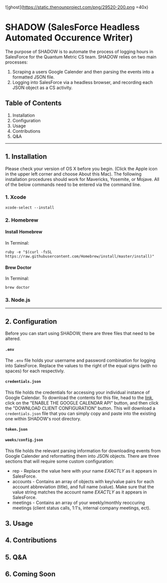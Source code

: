 ![ghost](https://static.thenounproject.com/png/29520-200.png =40x)

# SHADOW (**S**alesForce **H**eadless **A**utomate**d** **O**ccurence **W**riter)

The purpose of SHADOW is to automate the process of logging hours in SalesForce for the Quantum Metric CS team. SHADOW relies on two main processes: 

1. Scraping a users Google Calender and then parsing the events into a formatted JSON file.
2. Logging into SalesForce via a headless browser, and recording each JSON object as a CS activity. 

## Table of Contents

1. Installation
2. Configuration
3. Usage
4. Contributions
5. Q&A

--- 

## 1. Installation 

Please check your version of OS X before you begin. (Click the Apple icon in the upper left corner and choose About this Mac). The following installation procedures should work for Mavericks, Yosemite, or Mojave. All of the below commands need to be entered via the command line.

### 1. Xcode 

```
xcode-select --install
```

### 2. Homebrew

#### Install Homebrew

In Terminal:

```
ruby -e "$(curl -fsSL https://raw.githubusercontent.com/Homebrew/install/master/install)"

```

#### Brew Doctor

In Terminal:

```
brew doctor

```

### 3. Node.js
--- 

## 2. Configuration

Before you can start using SHADOW, there are three files that need to be altered.

#### `.env`

The `.env` file holds your username and password combination for logging into SalesForce. Replace the values to the right of the equal signs (with no spaces) for each respectivly.

#### `credentials.json`

This file holds the credentials for accessing your individual instance of Google Calendar. To download the contents for this file, head to the [link](https://developers.google.com/calendar/quickstart/nodejs), click on the "ENABLE THE GOOGLE CALENDAR API" button, and then click the "DOWNLOAD CLIENT CONFIGURATION" button. This will download a `credentials.json` file that you can simply copy and paste into the existing one within SHADOW's root directory.

#### `token.json`


#### `weeks/config.json`

This file holds the relevant parsing information for downloading events from Google Calender and reformatting them into JSON objects. There are three sections that will require some custom configuration:

* rep - Replace the value here with your name _EXACTLY_ as it appears in SalesForce.
* accounts - Contains an array of objects with key/value pairs for each account abbreviation (title), and full name (value). Make sure that the value string matches the account name _EXACTLY_ as it appears in SalesForce.
* meetings - Contains an array of your weekly/monthly reoccuring meetings (client status calls, 1:1's, internal company meetings, ect).

## 3. Usage
## 4. Contributions
## 5. Q&A
## 6. Coming Soon